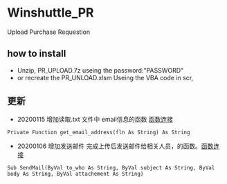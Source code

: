 # Winshuttle_PR
Upload Purchase Requestion
## how to install
* Unzip, PR_UPLOAD.7z useing the password:"PASSWORD"
* or recreate the PR_UNLOAD.xlsm Useing the VBA code in scr,
## 更新
* 20200115 增加读取.txt 文件中 email信息的函数 [函数连接](https://github.com/45717335/Winshuttle_PR/blob/master/src/PR_UPLOAD.xlsm/MOD_PR_Uploading.bas)
```VBA
Private Function get_email_address(fln As String) As String
```

* 20200106 增加发送邮件
完成上传后发送邮件给相关人员，的函数。[函数连接](https://github.com/45717335/Winshuttle_PR/blob/master/src/PR_UPLOAD.xlsm/MOD_Email.bas)
```vba
Sub SendMail(ByVal to_who As String, ByVal subject As String, ByVal body As String, ByVal attachement As String)
```

